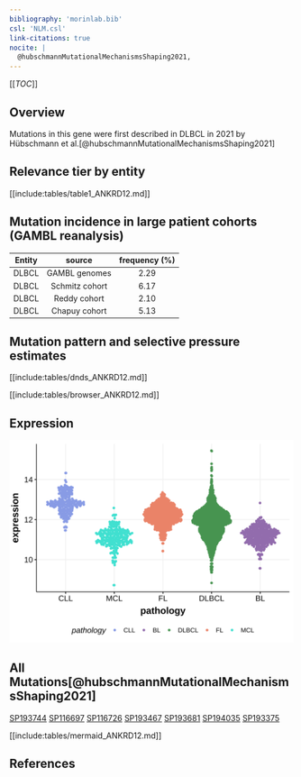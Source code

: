 ```yaml
---
bibliography: 'morinlab.bib'
csl: 'NLM.csl'
link-citations: true
nocite: |
  @hubschmannMutationalMechanismsShaping2021, 
---
```

[[_TOC_]]

## Overview

Mutations in this gene were first described in DLBCL in 2021 by Hübschmann et al.[@hubschmannMutationalMechanismsShaping2021]


## Relevance tier by entity

[[include:tables/table1_ANKRD12.md]]

## Mutation incidence in large patient cohorts (GAMBL reanalysis)

|Entity|source        |frequency (%)|
|:------:|:--------------:|:-------------:|
|DLBCL |GAMBL genomes |2.29         |
|DLBCL |Schmitz cohort|6.17         |
|DLBCL |Reddy cohort  |2.10         |
|DLBCL |Chapuy cohort |5.13         |

## Mutation pattern and selective pressure estimates

[[include:tables/dnds_ANKRD12.md]]

[[include:tables/browser_ANKRD12.md]]

## Expression
![](images/gene_expression/ANKRD12_by_pathology.svg)
<!-- ORIGIN: hubschmannMutationalMechanismsShaping2021b -->

## All Mutations[@hubschmannMutationalMechanismsShaping2021]

[SP193744](https://www.bcgsc.ca/downloads/morinlab/GAMBL/MALY/SP193744.html)
[SP116697](https://www.bcgsc.ca/downloads/morinlab/GAMBL/MALY/SP116697.html)
[SP116726](https://www.bcgsc.ca/downloads/morinlab/GAMBL/MALY/SP116726.html)
[SP193467](https://www.bcgsc.ca/downloads/morinlab/GAMBL/MALY/SP193467.html)
[SP193681](https://www.bcgsc.ca/downloads/morinlab/GAMBL/MALY/SP193681.html)
[SP194035](https://www.bcgsc.ca/downloads/morinlab/GAMBL/MALY/SP194035.html)
[SP193375](https://www.bcgsc.ca/downloads/morinlab/GAMBL/MALY/SP193375.html)

[[include:tables/mermaid_ANKRD12.md]]

## References

<!-- DLBCL: hubschmannMutationalMechanismsShaping2021b -->
